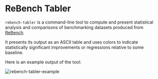 ReBench Tabler
==============

`rebench-tabler` is a command-line tool to compute and present statistical analysis and comparisons of benchmarking datasets produced from [ReBench](https://github.com/smarr/ReBench).

It presents its output as an ASCII table and uses colors to indicate statistically significant improvements or regressions relative to some baseline.

Here is an example output of the tool:

![rebench-tabler-example](https://static.polomack.eu/rebench-tabler-example.png)
